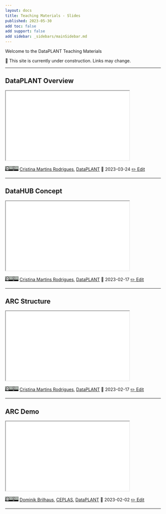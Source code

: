 ```yaml
---
layout: docs
title: Teaching Materials - Slides
published: 2023-05-30
add toc: false
add support: false
add sidebar: _sidebars/mainSidebar.md
---
```


Welcome to the DataPLANT Teaching Materials 

:construction: This site is currently under construction. Links may change.

<hr>

## DataPLANT Overview

<iframe src="units/promotion_001_DataPLANT-Overview/promotion_001_DataPLANT-Overview.html" style="height:225px; width:400px;" ></iframe>

<a href="https://creativecommons.org/licenses/by/4.0/"><img src="../img/_logos/CreativeCommons/by.svg" style="height:15px"></a>  [Cristina Martins Rodrigues](https://orcid.org/0000-0002-4849-1537), [DataPLANT](https://nfdi4plants.org/)
📆 2023-03-24
[ :pencil2: Edit](https://github.com/nfdi4plants/nfdi4plants.knowledgebase/blob/main/src/docs/teaching-materials/units/promotion_001_DataPLANT-Overview/promotion_001_DataPLANT-Overview.md)

<hr>

## DataHUB Concept

<iframe src="units/lesson_030_BigPicture_ARC_DataPLANT/lesson_030_BigPicture_ARC_DataPLANT.html" style="height:225px; width:400px;" ></iframe>

<a href="https://creativecommons.org/licenses/by/4.0/"><img src="../img/_logos/CreativeCommons/by.svg" style="height:15px"></a>  [Cristina Martins Rodrigues](https://orcid.org/0000-0002-4849-1537), [DataPLANT](https://nfdi4plants.org/)
📆 2023-02-17
[ :pencil2: Edit](https://github.com/nfdi4plants/nfdi4plants.knowledgebase/blob/main/src/docs/teaching-materials/units/lesson_030_BigPicture_ARC_DataPLANT/lesson_030_BigPicture_ARC_DataPLANT.md)

<hr>

## ARC Structure

<iframe src="units/lesson_022_ARC_structure_DataPLANT/lesson_022_ARC_structure_DataPLANT.html" style="height:225px; width:400px;" ></iframe>

<a href="https://creativecommons.org/licenses/by/4.0/"><img src="../img/_logos/CreativeCommons/by.svg" style="height:15px"></a>  [Cristina Martins Rodrigues](https://orcid.org/0000-0002-4849-1537), [DataPLANT](https://nfdi4plants.org/)
📆 2023-02-17
[ :pencil2: Edit](https://github.com/nfdi4plants/nfdi4plants.knowledgebase/blob/main/src/docs/teaching-materials/units/lesson_022_ARC_structure_DataPLANT/lesson_022_ARC_structure_DataPLANT.md)

<hr>

## ARC Demo

<iframe src="units/promotion_arc-demo/promotion_arc-demo.html" style="height:225px; width:400px;" ></iframe>

<a href="https://creativecommons.org/licenses/by/4.0/"><img src="../img/_logos/CreativeCommons/by.svg" style="height:15px"></a>  [Dominik Brilhaus](https://orcid.org/0000-0001-9021-3197), [CEPLAS](ceplas.eu), [DataPLANT](https://nfdi4plants.org/)
📆 2023-02-02
[ :pencil2: Edit](https://github.com/nfdi4plants/nfdi4plants.knowledgebase/blob/main/src/docs/teaching-materials/units/promotion_arc-demo/promotion_arc-demo.md)

<hr>
